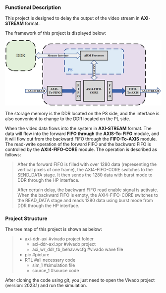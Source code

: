 ### Functional Description

This project is designed to delay the output of the video stream in **AXI-STREAM** format.

The framework of this project is displayed below:

![architecture](pic/architecture.png)



The storage memory is the DDR located on the PS side, and the interface is also convenient to change to the DDR located on the PL side.

When the video data flows into the system in **AXI-STREAM** format. The data will flow into the forward **FIFO through** the **AXIS-To-FIFO** module, and it will flow out from the backward FIFO through the **FIFO-To-AXIS** module. The read-write operation of the forward FIFO and the backward FIFO is controlled by the **AXI4-FIFO-CORE** module. The operation is described as follows:

> After the forward FIFO is filled with over 1280 data (representing the vertical pixels of one frame), the AXI4-FIFO-CORE switches to the SEND_DATA stage. It then sends the 1280 data with burst mode to DDR through the HP interface.
>
> After certain delay, the backward FIFO read enable signal is activate. When the backward FIFO is empty, the AXI4-FIFO-CORE switches to the READ_DATA stage and reads 1280 data using burst mode from DDR through the HP interface.

### Project Structure

The tree map of this project is shown as below:

> - axi-ddr-axi #vivado project folder
>   - axi-ddr-axi.xpr #vivado project
>   - axi_wr_ddr_tb_behav.wcfg #vivado wave file
> - pic #picture
> - RTL #all necessary code
>   - sim_1 #simulation file
>   - source_1 #source code

After cloning the code using git, you just need to open the Vivado project (version: 2023.1) and run the simulation.